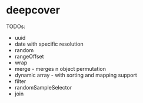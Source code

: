 # deepcover

TODOs:
- uuid
- date with specific resolution
- random
- rangeOffset
- wrap
- merge - merges n object permutation
- dynamic array - with sorting and mapping support
- filter
- randomSampleSelector
- join